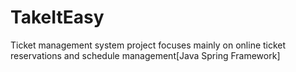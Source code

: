 # TakeItEasy
Ticket management system project  focuses mainly on online ticket reservations and schedule management[Java Spring Framework]

